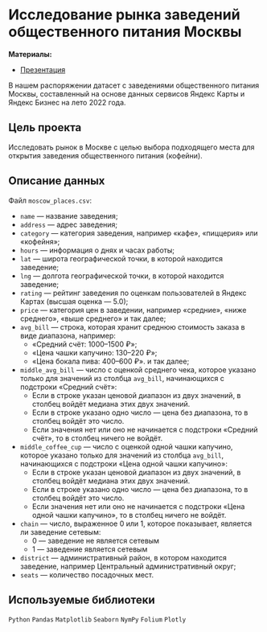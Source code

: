 # Исследование рынка заведений общественного питания Москвы
**Материалы:**   
  - [Презентация](https://github.com/Valeria-Shakulia/Portfolio/blob/96cd947d06bbab1b11fa0f2e3f48488f33b3d5f6/%D0%98%D1%81%D1%81%D0%BB%D0%B5%D0%B4%D0%BE%D0%B2%D0%B0%D0%BD%D0%B8%D0%B5%20%D1%80%D1%8B%D0%BD%D0%BA%D0%B0%20%D0%B7%D0%B0%D0%B2%D0%B5%D0%B4%D0%B5%D0%BD%D0%B8%D0%B9%20%D0%BE%D0%B1%D1%89%D0%B5%D1%81%D1%82%D0%B2%D0%B5%D0%BD%D0%BD%D0%BE%D0%B3%D0%BE%20%D0%BF%D0%B8%D1%82%D0%B0%D0%BD%D0%B8%D1%8F%20%D0%9C%D0%BE%D1%81%D0%BA%D0%B2%D1%8B/%D0%9F%D1%80%D0%B5%D0%B7%D0%B5%D0%BD%D1%82%D0%B0%D1%86%D0%B8%D1%8F%20%D0%98%D1%81%D1%81%D0%BB%D0%B5%D0%B4%D0%BE%D0%B2%D0%B0%D0%BD%D0%B8%D0%B5%20%D1%80%D1%8B%D0%BD%D0%BA%D0%B0%20%D0%B7%D0%B0%D0%B2%D0%B5%D0%B4%D0%B5%D0%BD%D0%B8%D0%B9%20%D0%BE%D0%B1%D1%89%D0%B5%D1%81%D1%82%D0%B2%D0%B5%D0%BD%D0%BD%D0%BE%D0%B3%D0%BE%20%D0%BF%D0%B8%D1%82%D0%B0%D0%BD%D0%B8%D1%8F%20%D0%9C%D0%BE%D1%81%D0%BA%D0%B2%D1%8B.pdf)

В нашем распоряжении датасет с заведениями общественного питания Москвы, составленный на основе данных сервисов Яндекс Карты и Яндекс Бизнес на лето 2022 года.

## Цель проекта
Исследовать рынок в Москве с целью выбора подходящего места для открытия заведения общественного питания (кофейни).

## Описание данных

Файл `moscow_places.csv`:
* `name` — название заведения;
* `address` — адрес заведения;
* `category` — категория заведения, например «кафе», «пиццерия» или «кофейня»;
* `hours` — информация о днях и часах работы;
* `lat` — широта географической точки, в которой находится заведение;
* `lng` — долгота географической точки, в которой находится заведение;
* `rating` — рейтинг заведения по оценкам пользователей в Яндекс Картах (высшая оценка — 5.0);
* `price` — категория цен в заведении, например «средние», «ниже среднего», «выше среднего» и так далее;
* `avg_bill` — строка, которая хранит среднюю стоимость заказа в виде диапазона, например:
    * «Средний счёт: 1000–1500 ₽»;
    * «Цена чашки капучино: 130–220 ₽»;
    * «Цена бокала пива: 400–600 ₽».
    и так далее;
* `middle_avg_bill` — число с оценкой среднего чека, которое указано только для значений из столбца `avg_bill`, начинающихся с подстроки «Средний счёт»:
    * Если в строке указан ценовой диапазон из двух значений, в столбец войдёт медиана этих двух значений.
    * Если в строке указано одно число — цена без диапазона, то в столбец войдёт это число.
    * Если значения нет или оно не начинается с подстроки «Средний счёт», то в столбец ничего не войдёт.
* `middle_coffee_cup` — число с оценкой одной чашки капучино, которое указано только для значений из столбца `avg_bill`, начинающихся с подстроки «Цена одной чашки капучино»:
    * Если в строке указан ценовой диапазон из двух значений, в столбец войдёт медиана этих двух значений.
    * Если в строке указано одно число — цена без диапазона, то в столбец войдёт это число.
    * Если значения нет или оно не начинается с подстроки «Цена одной чашки капучино», то в столбец ничего не войдёт.
* `chain` — число, выраженное 0 или 1, которое показывает, является ли заведение сетевым:
    * 0 — заведение не является сетевым
    * 1 — заведение является сетевым
* `district` — административный район, в котором находится заведение, например Центральный административный округ;
* `seats` — количество посадочных мест.  


## Используемые библиотеки
`Python` `Pandas` `Matplotlib` `Seaborn` `NymPy` `Folium` `Plotly`
